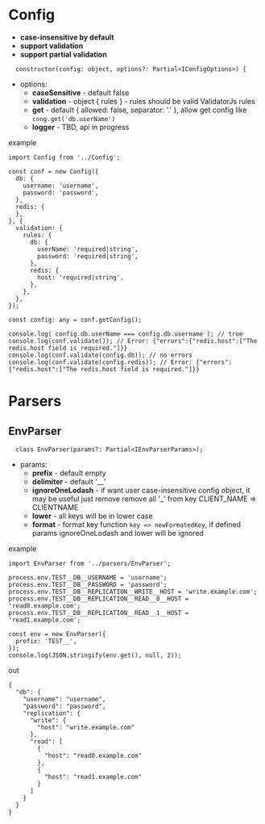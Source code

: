 # Config

  - **case-insensitive by default**
  - **support validation**
  - **support partial validation**

```
  constructor(config: object, options?: Partial<IConfigOptions>) {
```

  - options:
    - **caseSensitive** - default false
    - **validation** - object { rules } - rules should be valid ValidatorJs rules
    - **get** - default { allowed: false, separator: '.' }, allow get config like `cong.get('db.userName')`
    - **logger** - TBD, api in progress

example
```
import Config from '../Config';

const conf = new Config({
  db: {
    username: 'username',
    password: 'password',
  },
  redis: {
  },
}, {
  validation: {
    rules: {
      db: {
        userName: 'required|string',
        password: 'required|string',
      },
      redis: {
        host: 'required|string',
      },
    },
  },
});

const config: any = conf.getConfig();

console.log( config.db.userName === config.db.username ); // true
console.log(conf.validate()); // Error: {"errors":{"redis.host":["The redis.host field is required."]}}
console.log(conf.validate(config.db)); // no errors
console.log(conf.validate(config.redis)); // Error: {"errors":{"redis.host":["The redis.host field is required."]}}
```

# Parsers

## EnvParser

```
  class EnvParser(params?: Partial<IEnvParserParams>);
```

  - params:
    - **prefix** - default empty
    - **delimiter** - default '__'
    - **ignoreOneLodash** - if want user case-insensitive config object, it may be useful just remove remove all '_' from key CLIENT_NAME => CLIENTNAME
    - **lower** - all keys will be in lower case
    - **format** - format key function `key => newFormatedKey`, if defined params ignoreOneLodash and lower will be ignored


example
```
import EnvParser from '../parsers/EnvParser';

process.env.TEST__DB__USERNAME = 'username';
process.env.TEST__DB__PASSWORD = 'password';
process.env.TEST__DB__REPLICATION__WRITE__HOST = 'write.example.com';
process.env.TEST__DB__REPLICATION__READ__0__HOST = 'read0.example.com';
process.env.TEST__DB__REPLICATION__READ__1__HOST = 'read1.example.com';

const env = new EnvParser({
  prefix: 'TEST__',
});
console.log(JSON.stringify(env.get(), null, 2));
```

out
```
{
  "db": {
    "username": "username",
    "password": "password",
    "replication": {
      "write": {
        "host": "write.example.com"
      },
      "read": [
        {
          "host": "read0.example.com"
        },
        {
          "host": "read1.example.com"
        }
      ]
    }
  }
}
```

